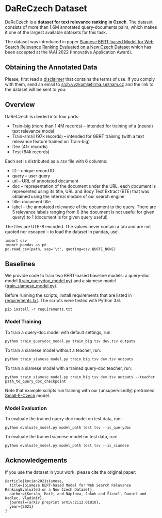 # DaReCzech Dataset

DaReCzech is a **dataset for text relevance ranking in Czech**. The dataset consists of more than 1.6M annotated query-documents pairs, which makes it one of the largest available datasets for this task.

The dataset was introduced in paper [Siamese BERT-based Model for Web Search Relevance Ranking Evaluated on a New Czech Dataset](https://arxiv.org/pdf/2112.01810.pdf) which has been accepted at the IAAI 2022 (Innovative Application Award).

## Obtaining the Annotated Data
Please, first read a [disclaimer](disclaimer.md) that contains the terms of use. If you comply with them, send an email to srch.vyzkum@firma.seznam.cz and the link to the dataset will be sent to you. 

## Overview 
DaReCzech is divided into four parts: 
- Train-big (more than 1.4M records) – intended for training of a (neural) text relevance model
- Train-small (97k records) – intended for GBRT training (with a text relevance feature trained on Train-big)
- Dev (41k records)
- Test (64k records)

Each set is distributed as a .tsv file with 6 columns:
- ID – unique record ID
- query – user query
- url – URL of annotated document
- doc – representation of the document under the URL, each document is represented using its title, URL and Body Text Extract (BTE) that was obtained using the internal module of our search engine
- title: document title
- label – the annotated relevance of the document to the query. There are 5 relevance labels ranging from 0 (the document is not useful for given query) to 1 (document is for given query useful)

The files are UTF-8 encoded. The values never contain a tab and are not quoted nor escaped – to load the dataset in pandas, use
```
import csv
import pandas as pd
pd.read_csv(path, sep='\t', quoting=csv.QUOTE_NONE)
```

## Baselines
We provide code to train two BERT-based baseline models: a query-doc model ([train_querydoc_model.py](train_querydoc_model.py)) and a siamese model ([train_siamese_model.py](train_siamese_model.py)).

Before running the scripts, install requirements that are listed in [requirements.txt](requirements.txt). The scripts were tested with Python 3.6.

```
pip install -r requirements.txt
```

### Model Training

To train a query-doc model with default settings, run:

```
python train_querydoc_model.py train_big.tsv dev.tsv outputs
```

To train a siamese model without a teacher, run:
```
python train_siamese_model.py train_big.tsv dev.tsv outputs
```

To train a siamese model with a trained query-doc teacher, run:
```
python train_siamese_model.py train_big.tsv dev.tsv outputs --teacher path_to_query_doc_checkpoint
```

Note that example scripts run training with our (unsupervisedly) pretrained [Small-E-Czech](https://huggingface.co/Seznam/small-e-czech) model.

### Model Evaluation

To evaluate the trained query-doc model on test data, run:
```
python evaluate_model.py model_path test.tsv --is_querydoc
```

To evaluate the trained siamese model on test data, run:
```
python evaluate_model.py model_path test.tsv --is_siamese
```

## Acknowledgements

If you use the dataset in your work, please cite the original paper:

```
@article{kocian2021siamese,
  title={Siamese BERT-based Model for Web Search Relevance RankingEvaluated on a New Czech Dataset},
  author={Kocián, Matěj and Náplava, Jakub and Štancl, Daniel and Kadlec, Vladimír},
  journal={arXiv preprint arXiv:2112.01810},
  year={2021}
}
```
